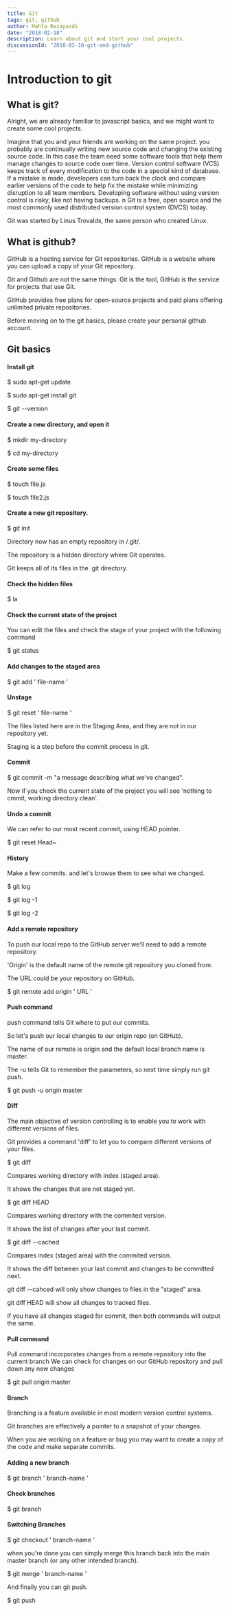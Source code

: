 ```yaml
---
title: Git
tags: git, github
author: Mahta Rezayazdi
date: "2018-02-18"
description: Learn about git and start your cool projects.
discussionId: "2018-02-18-git-and-github"
---
```


  # Introduction to git

  ## What is git?

  Alright, we are already familiar to javascript basics, and we might want to create some cool projects.

  Imagine that you and your friends are working on the same project.
  you probably are continually writing new source code and  changing the existing source code.
  In this case the team need some software tools that help them manage changes to source code over time.
  Version control software (VCS) keeps track of every modification to the code in a special kind of database.
  If a mistake is made, developers can turn back the clock and compare earlier versions of the code to help fix
  the mistake while minimizing disruption to all team members.
  Developing software without using version control is risky, like not having backups.
n
  Git is a free, open source and the most commonly used distributed version control system (DVCS) today.

  Git was started by Linus Trovalds, the same person who created Linux.

  ## What is github?  

   

   GitHub is a hosting service for Git repositories.
   GitHub is a website where you can upload a copy of your Git repository.

   Git and Github are not the same things:
   Git is the tool, GitHub is the service for projects that use Git.

   GitHub provides free plans for open-source projects and paid plans offering unlimited private repositories.

   Before moving on to the git basics, please create your personal github account.

  ## Git basics

  #### Install git

  $ sudo apt-get update

  $ sudo apt-get install git

  $ git --version

  #### Create a new directory, and open it

  $ mkdir my-directory

  $ cd my-directory

  #### Create some files

  $ touch file.js

  $ touch file2.js

  #### Create a new git repository.

  $ git init

  Directory now has an empty repository in /.git/.

  The repository is a hidden directory where Git operates.

  Git keeps all of its files in the .git directory.

  #### Check the hidden files

  $ la

  #### Check the current state of the project

  You can edit the files and check the stage of your project with the following command

  $ git status

  #### Add changes to the staged area

  $ git add  ' file-name '

  #### Unstage

  $ git reset  ' file-name '

  The files listed here are in the Staging Area, and they are not in our repository yet.

  Staging is a step before the commit process in git.

 

  #### Commit

  $ git commit -m "a message describing what we've changed".

  Now if you check the current state of the project you will see 'nothing to cmmit, working directory clean'.

  #### Undo a commit

  We can refer to our most recent commit, using HEAD pointer.

  $ git reset Head~

  #### History

  Make a few commits. and let's browse them to see what we changed.

  $ git log

  $ git log -1

  $ git log -2

  #### Add a remote repository

  To push our local repo to the GitHub server we'll need to add a remote repository.

  'Origin' is the default name of the remote git repository you cloned from.

  The URL could be your repository on GitHub.

  $ git remote add origin ' URL '

  #### Push command

  push command tells Git where to put our commits.

  So let's push our local changes to our origin repo (on GitHub).

  The name of our remote is origin and the default local branch name is master.

  The -u tells Git to remember the parameters, so next time simply run git push.

  $ git push -u origin master

  #### Diff

  The main objective of version controlling is to enable you to work with different versions of files.

  Git provides a command 'diff' to let you to compare different versions of your files.

  $ git diff

   Compares working directory with index (staged area).

   It shows the changes that are not staged yet.

  $ git diff HEAD

   Compares working directory with the commited version.

   It shows the list of changes after your last commit.

  $ git diff --cached

   Compares index (staged area) with the commited version.

   It shows the diff between your last commit and changes to be committed next.

   git diff --cahced will only show changes to files in the "staged" area.

   git diff HEAD will show all changes to tracked files.

   If you have all changes staged for commit, then both commands will output the same.

   #### Pull command

   Pull command incorporates changes from a remote repository into the current branch
   We can check for changes on our GitHub repository and pull down any new changes

   $ git pull origin master

   #### Branch

   

   Branching is a feature available in most modern version control systems.

   Git branches are effectively a pointer to a snapshot of your changes.

   When you are working on a feature or bug you may want to create a copy of the code and make separate commits.

   #### Adding a new branch

   $ git branch ' branch-name '

   #### Check branches

   $ git branch

   #### Switching Branches

   $ git checkout ' branch-name '

   when you're done you can simply merge this branch back into the main master branch (or any other intended branch).

   $ git merge ' branch-name '

   And finally you can git push.

   $ git push
